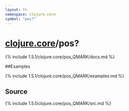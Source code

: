 ```yaml
---
layout: fn
namespace: clojure.core
symbol: "pos?"
---
```


# [clojure.core](../)/pos?

{% include 1.5.1/clojure.core/pos_QMARK/docs.md %}

##Examples

{% include 1.5.1/clojure.core/pos_QMARK/examples.md %}
## Source
{% include 1.5.1/clojure.core/pos_QMARK/src.md %}

